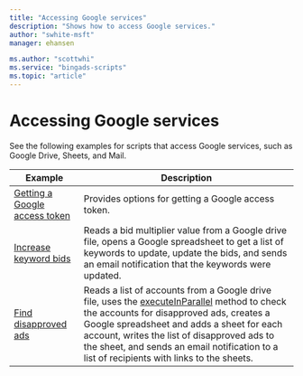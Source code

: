 ```yaml
---
title: "Accessing Google services"
description: "Shows how to access Google services."
author: "swhite-msft"
manager: ehansen

ms.author: "scottwhi"
ms.service: "bingads-scripts"
ms.topic: "article"
---
```


# Accessing Google services

See the following examples for scripts that access Google services, such as Google Drive, Sheets, and Mail.

|Example|Description
|-|-
|[Getting a Google access token](getting-access-token.md)|Provides options for getting a Google access token.
|[Increase keyword bids](urlfetch-example.md)|Reads a bid multiplier value from a Google drive file, opens a Google spreadsheet to get a list of keywords to update, update the bids, and sends an email notification that the keywords were updated.
|[Find disapproved ads](execute-in-parallel.md)|Reads a list of accounts from a Google drive file, uses the [executeInParallel](../reference/BingAdsAccountSelector.md) method to check the accounts for disapproved ads, creates a Google spreadsheet and adds a sheet for each account, writes the list of disapproved ads to the sheet, and sends an email notification to a list of recipients with links to the sheets.

